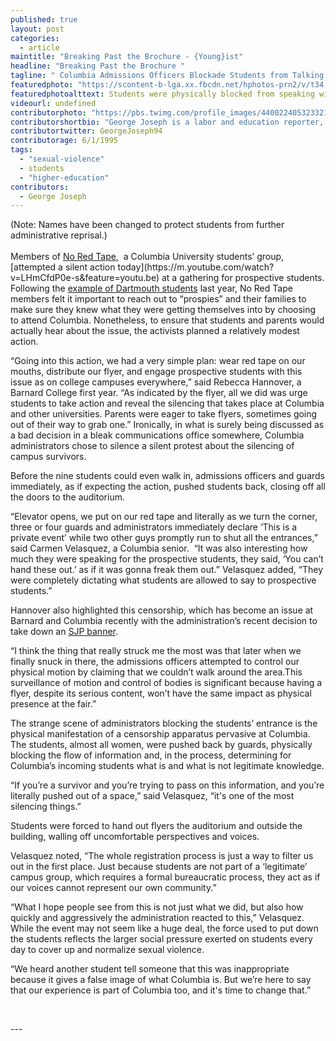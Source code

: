 ```yaml
---
published: true
layout: post
categories: 
  - article
maintitle: "Breaking Past the Brochure - {Young}ist"
headline: "Breaking Past the Brochure "
tagline: " Columbia Admissions Officers Blockade Students from Talking to Prospies about Sexual Assault"
featuredphoto: "https://scontent-b-lga.xx.fbcdn.net/hphotos-prn2/v/t34.0-12/10151653_10203637600005441_573844338_n.jpg?oh=2183038335fdd0dcfe3214a4225e3839&oe=5344035C"
featuredphotoalttext: Students were physically blocked from speaking with prospies about sexual assault by campus security early today.
videourl: undefined
contributorphoto: "https://pbs.twimg.com/profile_images/440022405323321344/RotDF4PL.jpeg"
contributorshortbio: "George Joseph is a labor and education reporter, who looks to The Wire and Toblerones for daily inspiration."
contributortwitter: GeorgeJoseph94
contributorage: 6/1/1995
tags: 
  - "sexual-violence"
  - students
  - "higher-education"
contributors: 
  - George Joseph
---
```


<p><span>(Note: Names have been changed to protect students from further administrative reprisal.) </span><span><br /><br />Members of </span><a href="https://twitter.com/NoRedTapeCU"><span>No Red Tape</span></a><span>, &nbsp;a Columbia University students&rsquo; group, [attempted a silent action today](https://m.youtube.com/watch?v=LHmCfdP0e-s&feature=youtu.be) at a gathering for prospective students. Following the </span><a href="http://thinkprogress.org/health/2013/04/27/1930821/dartmouth-board-of-trustees-chair-equates-protests-with-rape-threats/"><span>example of Dartmouth students</span></a><span> last year, No Red Tape members felt it important to reach out to &ldquo;prospies&rdquo; and their families to make sure they knew what they were getting themselves into by choosing to attend Columbia. Nonetheless, to ensure that students and parents would actually hear about the issue, the activists planned a relatively modest action. <br /> </span></p>
<p><span>&ldquo;Going into this action, we had a very simple plan: wear red tape on our mouths, distribute our flyer, and engage prospective students with this issue as on college campuses everywhere,&rdquo; said Rebecca Hannover, a Barnard College first year. &ldquo;As indicated by the flyer, all we did was urge students to take action and reveal the silencing that takes place at Columbia and other universities. Parents were eager to take flyers, sometimes going out of their way to grab one.&rdquo; Ironically, in what is surely being discussed as a bad decision in a bleak communications office somewhere, Columbia administrators chose to silence a silent protest about the silencing of campus survivors. <br /> </span></p>
<p><span>Before the nine students could even walk in, admissions officers and guards immediately, as if expecting the action, pushed students back, closing off all the doors to the auditorium.</span></p>
<p><span><span><span></span></span></span></p>
<p><span> &ldquo;Elevator opens, we put on our red tape and literally as we turn the corner, three or four guards and administrators immediately declare &lsquo;This is a private event&rsquo; while two other guys promptly run to shut all the entrances,&rdquo; said Carmen Velasquez, a Columbia senior. &nbsp;&ldquo;It was also interesting how much they were speaking for the prospective students, they said, &lsquo;You can&rsquo;t hand these out.&rsquo; as if it was gonna freak them out.&rdquo; Velasquez added, &ldquo;They were completely dictating what students are allowed to say to prospective students.&rdquo;<br /> </span></p>
<p><span>Hannover also highlighted this censorship, which has become an issue at Barnard and Columbia recently with the administration&rsquo;s recent decision to take down an </span><a href="http://youngist.org/Barnard-College-Censors-Students-for-Justice-in-Palestine/#.U0GgYV7c3Rw"><span>SJP banner</span></a><span>.</span></p>
<p><span><span><span></span></span></span></p>
<p><span>&ldquo;I think the thing that really struck me the most was that later when we finally snuck in there, the admissions officers attempted to control our physical motion by claiming that we couldn&rsquo;t walk around the area.This surveillance of motion and control of bodies is significant because having a flyer, despite its serious content, won&rsquo;t have the same impact as physical presence at the fair.&rdquo;<br /> </span></p>
<p><span>The strange scene of administrators blocking the students&rsquo; entrance is the physical manifestation of a censorship apparatus pervasive at Columbia. The students, almost all women, were pushed back by guards, physically blocking the flow of information and, in the process, determining for Columbia&rsquo;s incoming students what is and what is not legitimate knowledge.</span></p>
<p><span><span><span></span></span></span></p>
<p><span>&ldquo;If you&rsquo;re a survivor and you&rsquo;re trying to pass on this information, and you&rsquo;re literally pushed out of a space,&rdquo; said Velasquez, &ldquo;it's one of the most silencing things.&rdquo;</span></p>
<p><span> Students were forced to hand out flyers the auditorium and outside the building, walling off uncomfortable perspectives and voices.</span></p>
<p><span><span><span></span></span></span></p>
<p><span>Velasquez noted, &ldquo;The whole registration process is just a way to filter us out in the first place. Just because students are not part of a &lsquo;legitimate&rsquo; campus group, which requires a formal bureaucratic process, they act as if our voices cannot represent our own community.&rdquo;</span></p>
<p><span> &ldquo;What I hope people see from this is not just what we did, but also how quickly and aggressively the administration reacted to this,&rdquo; Velasquez. While the event may not seem like a huge deal, the force used to put down the students reflects the larger social pressure exerted on students every day to cover up and normalize sexual violence.</span></p>
<p><span><span><span></span></span></span></p>
<p><span> &ldquo;We heard another student tell someone that this was inappropriate because it gives a false image of what Columbia is. But we&rsquo;re here to say that our experience is part of Columbia too, and it's time to change that.&rdquo;</span></p>
<p><span>&nbsp;</span></p>
---